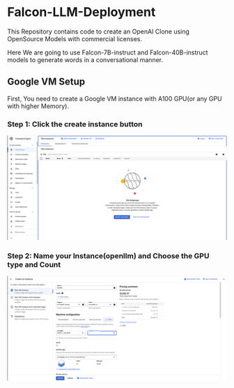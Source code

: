 # Falcon-LLM-Deployment

This Repository contains code to create an OpenAI Clone using OpenSource Models with commercial licenses.

Here We are going to use Falcon-7B-instruct and Falcon-40B-instruct models to generate words in a conversational manner.

## Google VM Setup

First, You need to create a Google VM instance with A100 GPU(or any GPU with higher Memory).
### Step 1: Click the create instance button
<p align="center"><img alt="GCP Instruction" src="imgs/Screenshot from 2023-06-21 23-11-25.png"/></p>

### Step 2: Name your Instance(openllm) and Choose the GPU type and Count
<p align="center"><img alt="GCP Instruction" src="imgs/Screenshot from 2023-06-21 23-12-07.png"/></p>

